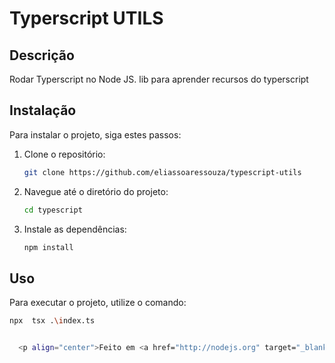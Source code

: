 # Typerscript UTILS

## Descrição

Rodar Typerscript no Node JS.
lib para aprender recursos do typerscript
## Instalação

Para instalar o projeto, siga estes passos:

1. Clone o repositório:
    ```sh
    git clone https://github.com/eliassoaressouza/typescript-utils
    ```
2. Navegue até o diretório do projeto:
    ```sh
    cd typescript
    ```
3. Instale as dependências:
    ```sh
    npm install
    ```

## Uso

Para executar o projeto, utilize o comando:

```sh
npx  tsx .\index.ts


  <p align="center">Feito em <a href="http://nodejs.org" target="_blank">Node.js</a> framework for building to Elias Soares de Souza.</p>